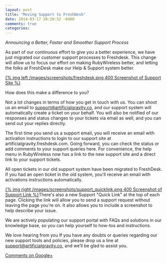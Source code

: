 ```yaml
---
layout: post
title: "Moving Support to FreshDesk"
date: 2014-03-17 20:20:52 -0400
comments: true
categories: 
---
```


*Announcing a Better, Faster and Smoother Support Process*

As part of our continuous effort to give you a better experience, we have just migrated our customer support processes to Freshdesk.  This change will allow us to focus our effort on making RubyWireless better, and letting the folks at FreshDesk make our Help & Support system better.

<a href="http://artificialgravity.freshdesk.com" target="_blank">{% img left /images/screenshots/freshdesk.png 400 Screenshot of Support Site %}</a>

How does this make a difference to you?

Not a lot changes in terms of how you get in touch with us. You can shoot us an email to [support@artificialgravity.co](mailto:support@artificialgravity.co), and our support system will automatically create a ticket on your behalf. You will also be notified of our responses and status changes to your tickets via email as well, and you can send out your replies directly.

The first time you send us a support email, you will receive an email with activation instructions to login to our support site at artificialgravity.freshdesk.com. Going forward, you can check the status or add comments to your support queries here.  For convenience, the help menu in RubyWireless now has a link to the new support site and a direct link to your support tickets.

All open tickets in our old support system have been migrated to FreshDesk.  If you had an open ticket in the old system, you'll receive an email with activations instructions automatically.

<a href="http://rubywireless.com" target="_blank">{% img right /images/screenshots/support_quicklink.png 400 Screenshot of Support Link %}</a>There's also a new Support "Quick Link" at the top of each page.  Clicking the link will allow you to send a support request without leaving the page you're on.  It also allows you to include a screenshot to help describe your issue.

We are actively populating our support portal with FAQs and solutions in our knowledge base, so you can help yourself to how-tos and instructions.

We love hearing from you
If you have any doubts or queries regarding our new support tools and policies, please drop us a line at support@artificialgravity.co, and we’ll be glad to assist you.

[Comments on Google+](https://plus.google.com/115713078281838461197/posts/UhHqKD5rc5E)